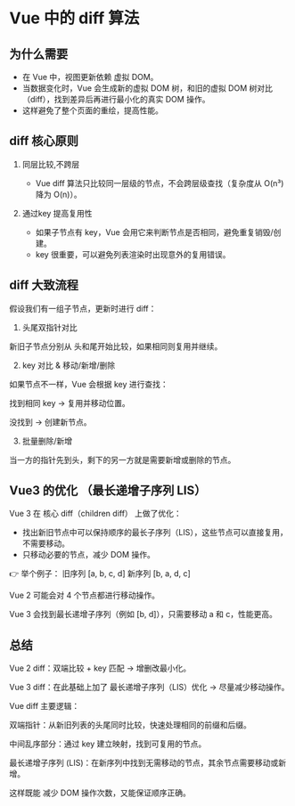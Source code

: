 
# Vue 中的 diff 算法

## 为什么需要

- 在 Vue 中，视图更新依赖 虚拟 DOM。
- 当数据变化时，Vue 会生成新的虚拟 DOM 树，和旧的虚拟 DOM 树对比（diff），找到差异后再进行最小化的真实 DOM 操作。
- 这样避免了整个页面的重绘，提高性能。

## diff 核心原则

1. 同层比较,不跨层
    - Vue diff 算法只比较同一层级的节点，不会跨层级查找（复杂度从 O(n³) 降为 O(n)）。

2. 通过key 提高复用性
    - 如果子节点有 key，Vue 会用它来判断节点是否相同，避免重复销毁/创建。
    - key 很重要，可以避免列表渲染时出现意外的复用错误。

## diff 大致流程

假设我们有一组子节点，更新时进行 diff：

1. 头尾双指针对比

新旧子节点分别从 头和尾开始比较，如果相同则复用并继续。

2. key 对比 & 移动/新增/删除

如果节点不一样，Vue 会根据 key 进行查找：

找到相同 key → 复用并移动位置。

没找到 → 创建新节点。

3. 批量删除/新增

当一方的指针先到头，剩下的另一方就是需要新增或删除的节点。

## Vue3 的优化 （最长递增子序列 LIS）

Vue 3 在 核心 diff（children diff） 上做了优化：

- 找出新旧节点中可以保持顺序的最长子序列（LIS），这些节点可以直接复用，不需要移动。
- 只移动必要的节点，减少 DOM 操作。

👉 举个例子：
旧序列 [a, b, c, d]
新序列 [b, a, d, c]

Vue 2 可能会对 4 个节点都进行移动操作。

Vue 3 会找到最长递增子序列（例如 [b, d]），只需要移动 a 和 c，性能更高。

## 总结

Vue 2 diff：双端比较 + key 匹配 → 增删改最小化。

Vue 3 diff：在此基础上加了 最长递增子序列（LIS）优化 → 尽量减少移动操作。

Vue diff 主要逻辑：

双端指针：从新旧列表的头尾同时比较，快速处理相同的前缀和后缀。

中间乱序部分：通过 key 建立映射，找到可复用的节点。

最长递增子序列 (LIS)：在新序列中找到无需移动的节点，其余节点需要移动或新增。

这样既能 减少 DOM 操作次数，又能保证顺序正确。

